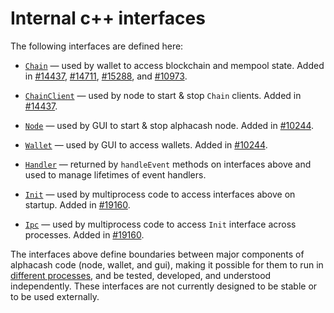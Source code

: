 # Internal c++ interfaces

The following interfaces are defined here:

* [`Chain`](chain.h) — used by wallet to access blockchain and mempool state. Added in [#14437](https://github.com/alphacash/alphacash/pull/14437), [#14711](https://github.com/alphacash/alphacash/pull/14711), [#15288](https://github.com/alphacash/alphacash/pull/15288), and [#10973](https://github.com/alphacash/alphacash/pull/10973).

* [`ChainClient`](chain.h) — used by node to start & stop `Chain` clients. Added in [#14437](https://github.com/alphacash/alphacash/pull/14437).

* [`Node`](node.h) — used by GUI to start & stop alphacash node. Added in [#10244](https://github.com/alphacash/alphacash/pull/10244).

* [`Wallet`](wallet.h) — used by GUI to access wallets. Added in [#10244](https://github.com/alphacash/alphacash/pull/10244).

* [`Handler`](handler.h) — returned by `handleEvent` methods on interfaces above and used to manage lifetimes of event handlers.

* [`Init`](init.h) — used by multiprocess code to access interfaces above on startup. Added in [#19160](https://github.com/alphacash/alphacash/pull/19160).

* [`Ipc`](ipc.h) — used by multiprocess code to access `Init` interface across processes. Added in [#19160](https://github.com/alphacash/alphacash/pull/19160).

The interfaces above define boundaries between major components of alphacash code (node, wallet, and gui), making it possible for them to run in [different processes](../../doc/multiprocess.md), and be tested, developed, and understood independently. These interfaces are not currently designed to be stable or to be used externally.
